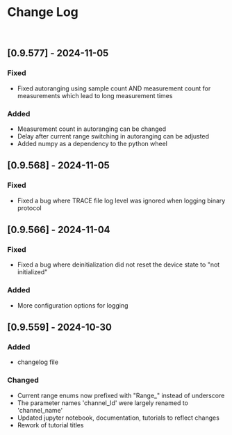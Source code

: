 # Change Log
<br/>

## [0.9.577] - 2024-11-05

### Fixed
- Fixed autoranging using sample count AND measurement count for measurements which lead to long measurement times

### Added
- Measurement count in autoranging can be changed
- Delay after current range switching in autoranging can be adjusted
- Added numpy as a dependency to the python wheel

## [0.9.568] - 2024-11-05

### Fixed
- Fixed a bug where TRACE file log level was ignored when logging binary protocol


## [0.9.566] - 2024-11-04

### Fixed
- Fixed a bug where deinitialization did not reset the device state to "not initialized"

### Added
- More configuration options for logging


## [0.9.559] - 2024-10-30

### Added
- changelog file

### Changed
- Current range enums now prefixed with "Range_" instead of underscore
- The parameter names 'channel_Id' were largely renamed to 'channel_name'
- Updated jupyter notebook, documentation, tutorials to reflect changes
- Rework of tutorial titles
